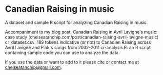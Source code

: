 # Canadian Raising in music
A dataset and sample R script for analyzing Canadian Raising in music.

Accompaniment to my blog post, Canadian Raising in Avril Lavigne's music: case study (chelseatanchip.com/post/canadian-raising-avril-lavigne-music)
cr_dataset.csv: 189 tokens indicative (or not) to Canadian Raising across Avril Lavigne and Pink's songs from 2002-2011
cr-analysis.R: an R script containing sample code you can use to analyze the data.

If you use the data or want to add to it please cite or contact me at chelseatanchip@gmail.com.

